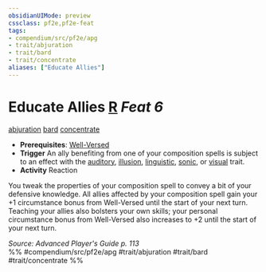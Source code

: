 ```yaml
---
obsidianUIMode: preview
cssclass: pf2e,pf2e-feat
tags:
- compendium/src/pf2e/apg
- trait/abjuration
- trait/bard
- trait/concentrate
aliases: ["Educate Allies"]
---
```

# Educate Allies  [R](../../rules/core-rulebook/chapter-9-playing-the-game.md#Actions "Reaction") *Feat 6*  
[abjuration](../../rules/traits/abjuration.md)  [bard](../../rules/traits/bard.md)  [concentrate](../../rules/traits/concentrate.md)  

- **Prerequisites**: [Well-Versed](well-versed-apg.md)
- **Trigger** An ally benefiting from one of your composition spells is subject to an effect with the [auditory](../../rules/traits/auditory.md), [illusion](../../rules/traits/illusion.md), [linguistic](../../rules/traits/linguistic.md), [sonic](../../rules/traits/sonic.md), or [visual](../../rules/traits/visual.md) trait.
- **Activity** Reaction

You tweak the properties of your composition spell to convey a bit of your defensive knowledge. All allies affected by your composition spell gain your +1 circumstance bonus from Well-Versed until the start of your next turn. Teaching your allies also bolsters your own skills; your personal circumstance bonus from Well-Versed also increases to +2 until the start of your next turn.

*Source: Advanced Player's Guide p. 113*  
%% #compendium/src/pf2e/apg #trait/abjuration #trait/bard #trait/concentrate %%